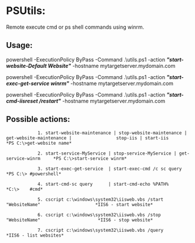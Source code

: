 PSUtils:
==================
Remote execute cmd or ps shell commands using winrm.

Usage:  
------

powershell -ExecutionPolicy ByPass -Command .\utils.ps1 -action ***"start-website-Default Website"*** -hostname mytargetserver.mydomain.com  

powershell -ExecutionPolicy ByPass -Command .\utils.ps1 -action ***"start-exec-get-service winrm"*** -hostname mytargetserver.mydomain.com  

powershell -ExecutionPolicy ByPass -Command .\utils.ps1 -action ***"start-cmd-iisreset /restart"*** -hostname mytargetserver.mydomain.com  


Possible actions:  
-----------------
  
                1. start-website-maintenance | stop-website-maintenance | get-website-maintenance |                 stop-iis | start-iis                                       *PS C:\>get-website name*     
                
                2. start-service-MyService | stop-service-MyService | get-service-winrm     *PS C:\>start-service winrm*    
                
                3. start-exec-get-service  | start-exec-cmd /c sc query                       *PS C:\> #powershell*  
                
                4. start-cmd-sc query      | start-cmd-echo %PATH%                           *C:\>    #cmd*  
                
                5. cscript c:\windows\system32\iisweb.vbs /start "WebsiteName"                     *IIS6 - start website*  
                
                6. cscript c:\windows\system32\iisweb.vbs /stop "WebsiteName"                      *IIS6 - stop website*  
                
                7. cscript c:\windows\system32\iisweb.vbs /query                                   *IIS6 - list websites*  
                

